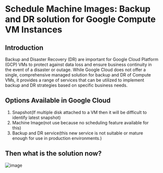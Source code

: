 # Schedule Machine Images: Backup and DR solution for Google Compute VM Instances

## Introduction
Backup and Disaster Recovery (DR) are important for Google Cloud Platform (GCP) VMs to protect against data loss and ensure business continuity in the event of a disaster or outage.
While Google Cloud does not offer a single, comprehensive managed solution for backup and DR of Compute VMs, it provides a range of services that can be utilized to implement backup and DR strategies based on specific business needs.

## Options Available in Google Cloud
1. Snapshot(If multiple disk attached to a VM then it will be difficult to identify latest snapshot)
2. Machine Image(not use because no scheduling feature available for this)
3. Backup and DR service(this new service is not suitable or mature enough for use in production environments.)

## Then what is the solution now?

![image](https://github.com/prabhatu012345/gcp-vm-instances-backup/assets/44310215/3520a722-3ed1-4826-8576-a0ac39535281)


